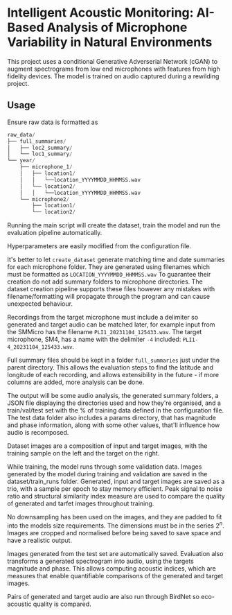 # Intelligent Acoustic Monitoring: AI-Based Analysis of Microphone Variability in Natural Environments

This project uses a conditional Generative Adverserial Network (cGAN) to augment spectrograms from low end microphones with features from high fidelity devices. The model is trained on audio captured during a rewilding project.

## Usage

Ensure raw data is formatted as

```python
raw_data/
├── full_summaries/
│   ├── loc2_summary/
│   └── loc1_summary/
└── year/
    ├── microphone_1/
    │   ├── location1/
    │   │   └──location_YYYYMMDD_HHMMSS.wav
    │   └── location2/
    │   │   └──location_YYYYMMDD_HHMMSS.wav
    └── microphone2/
        ├── location1/
        └── location2/
```

Running the main script will create the dataset, train the model and run the evaluation pipeline automatically.

Hyperparameters are easily modified from the configuration file.

It's better to let `create_dataset` generate matching time and date summaries for each microphone folder.
They are generated using filenames which must be formatted as `LOCATION_YYYYMMDD_HHMMSS.wav` To guarantee their creation do not add summary folders to microphone directories. The dataset creation pipeline supports these files however any mistakes with filename/formatting will propagate through the program and can cause unexpected behaviour.

Recordings from the target microphone must include a delimiter so generated and target audio can be matched later,
for example input from the SMMicro has the filename `PLI1_20231104_125433.wav`. The target microphone, SM4, has a name with the delimiter `-4` included: `PLI1-4_20231104_125433.wav`.

Full summary files should be kept in a folder `full_summaries` just under the parent directory. This allows the evaluation steps to find the latitude and longitude of each recording, and allows extensibility in the future - if more columns are added, more analysis can be done.

The output will be some audio analysis, the generated summary folders, a JSON file displaying the directories used and how they're organised, and a train/val/test set with the % of training data defined in the configuration file. The test data folder also includes a params directory, that has magnitude and phase information, along with some other values, that'll influence how audio is recomposed.

Dataset images are a composition of input and target images, with the training sample on the left and the target on the right.

While training, the model runs through some validation data. Images generated by the model during training and validation are saved in the dataset/train_runs folder. Generated, input and target images are saved as a trio, with a sample per epoch to stay memory efficient. Peak signal to noise ratio and structural similarity index measure are used to compare the quality of generated and tarfet images throughout training.

No downsampling has been used on the images, and they are padded to fit into the models size requirements. The dimensions must be in the series $2^n$. Images are cropped and normalised before being saved to save space and have a realistic output.

 Images generated from the test set are automatically saved. Evaluation also transforms a generated spectrogram into audio, using the targets magnitude and phase. This allows computing acoustic indices, which are measures that enable quantifiable comparisons of the generated and target images.

Pairs of generated and target audio are also run through BirdNet so eco-acoustic quality is compared.
